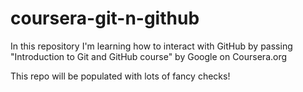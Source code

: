 # coursera-git-n-github
In this repository I'm learning how to interact with GitHub by passing "Introduction to Git and GitHub course" by Google on Coursera.org

This repo will be populated with lots of fancy checks!